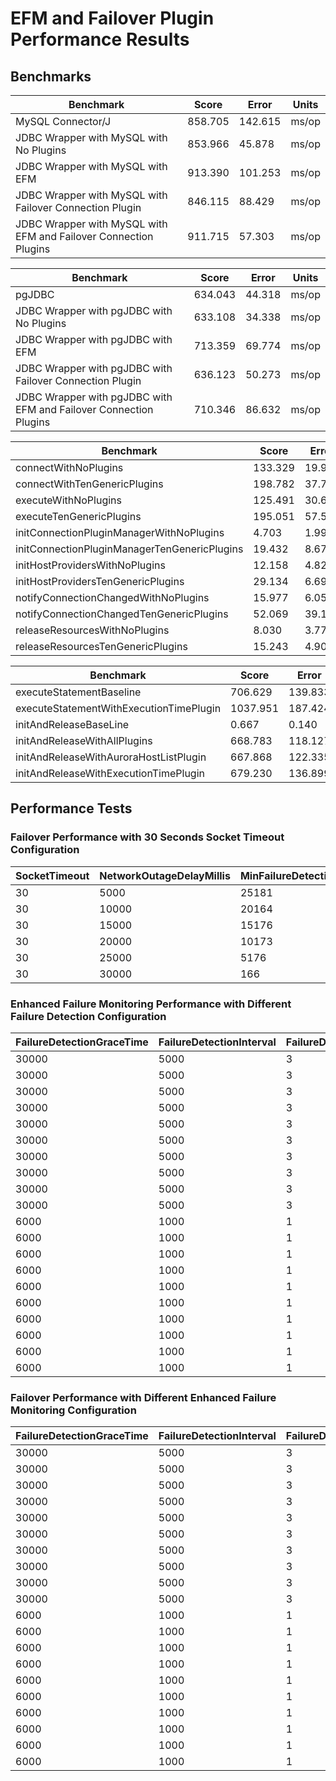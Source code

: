 # EFM and Failover Plugin Performance Results

## Benchmarks
| Benchmark                                                         | Score    | Error   | Units |
|-------------------------------------------------------------------|----------|---------|-------|
| MySQL Connector/J                                                 | 858.705  | 142.615 | ms/op |
| JDBC Wrapper with MySQL with No Plugins                           | 853.966  | 45.878  | ms/op |
| JDBC Wrapper with MySQL with EFM                                  | 913.390  | 101.253 | ms/op |
| JDBC Wrapper with MySQL with Failover Connection Plugin           | 846.115  | 88.429  | ms/op |
| JDBC Wrapper with MySQL with EFM and Failover Connection Plugins  | 911.715  | 57.303  | ms/op |

| Benchmark                                                         | Score    | Error   | Units |
|-------------------------------------------------------------------|----------|---------|-------|
| pgJDBC                                                            | 634.043  | 44.318  | ms/op |
| JDBC Wrapper with pgJDBC with No Plugins                          | 633.108  | 34.338  | ms/op |
| JDBC Wrapper with pgJDBC with EFM                                 | 713.359  | 69.774  | ms/op |
| JDBC Wrapper with pgJDBC with Failover Connection Plugin          | 636.123  | 50.273  | ms/op |
| JDBC Wrapper with pgJDBC with EFM and Failover Connection Plugins | 710.346  | 86.632  | ms/op |

| Benchmark                                    | Score   | Error  | Units |
|----------------------------------------------|---------|--------|-------|
| connectWithNoPlugins                         | 133.329 | 19.982 | us/op |
| connectWithTenGenericPlugins                 | 198.782 | 37.724 | us/op |
| executeWithNoPlugins                         | 125.491 | 30.625 | us/op |
| executeTenGenericPlugins                     | 195.051 | 57.536 | us/op |
| initConnectionPluginManagerWithNoPlugins     | 4.703   | 1.993  | us/op |
| initConnectionPluginManagerTenGenericPlugins | 19.432  | 8.678  | us/op |
| initHostProvidersWithNoPlugins               | 12.158  | 4.820  | us/op |
| initHostProvidersTenGenericPlugins           | 29.134  | 6.694  | us/op |
| notifyConnectionChangedWithNoPlugins         | 15.977  | 6.057  | us/op |
| notifyConnectionChangedTenGenericPlugins     | 52.069  | 39.199 | us/op |
| releaseResourcesWithNoPlugins                | 8.030   | 3.776  | us/op |
| releaseResourcesTenGenericPlugins            | 15.243  | 4.906  | us/op |

| Benchmark                                                 | Score    | Error   | Units |
|-----------------------------------------------------------|----------|---------|-------|
| executeStatementBaseline                                  | 706.629  | 139.833 | us/op |
| executeStatementWithExecutionTimePlugin                   | 1037.951 | 187.424 | us/op |
| initAndReleaseBaseLine                                    | 0.667    | 0.140   | us/op |
| initAndReleaseWithAllPlugins                              | 668.783  | 118.127 | us/op |
| initAndReleaseWithAuroraHostListPlugin                    | 667.868  | 122.335 | us/op |
| initAndReleaseWithExecutionTimePlugin                     | 679.230  | 136.899 | us/op |

## Performance Tests

### Failover Performance with 30 Seconds Socket Timeout Configuration

| SocketTimeout | NetworkOutageDelayMillis | MinFailureDetectionTimeMillis | MaxFailureDetectionTimeMillis | AvgFailureDetectionTimeMillis |
|---------------|--------------------------|-------------------------------|-------------------------------|-------------------------------|
| 30            | 5000                     | 25181                         | 25302                         | 25244                         |
| 30            | 10000                    | 20164                         | 20279                         | 20191                         |
| 30            | 15000                    | 15176                         | 15186                         | 15180                         |
| 30            | 20000                    | 10173                         | 10213                         | 10190                         |
| 30            | 25000                    | 5176                          | 5192                          | 5184                          |
| 30            | 30000                    | 166                           | 189                           | 176                           |

### Enhanced Failure Monitoring Performance with Different Failure Detection Configuration

| FailureDetectionGraceTime | FailureDetectionInterval | FailureDetectionCount | NetworkOutageDelayMillis | MinFailureDetectionTimeMillis | MaxFailureDetectionTimeMillis | AvgFailureDetectionTimeMillis |
|---------------------------|--------------------------|-----------------------|--------------------------|-------------------------------|-------------------------------|-------------------------------|
| 30000                     | 5000                     | 3                     | 5000                     | 41109                         | 41114                         | 41111                         |
| 30000                     | 5000                     | 3                     | 10000                    | 36108                         | 36112                         | 36110                         |
| 30000                     | 5000                     | 3                     | 15000                    | 31109                         | 31111                         | 31110                         |
| 30000                     | 5000                     | 3                     | 20000                    | 26108                         | 26111                         | 26109                         |
| 30000                     | 5000                     | 3                     | 25000                    | 21107                         | 21110                         | 21109                         |
| 30000                     | 5000                     | 3                     | 30000                    | 16108                         | 16111                         | 16109                         |
| 30000                     | 5000                     | 3                     | 35000                    | 16109                         | 16111                         | 16110                         |
| 30000                     | 5000                     | 3                     | 40000                    | 16110                         | 16114                         | 16112                         |
| 30000                     | 5000                     | 3                     | 50000                    | 16109                         | 16114                         | 16112                         |
| 30000                     | 5000                     | 3                     | 60000                    | 16115                         | 16119                         | 16117                         |
| 6000                      | 1000                     | 1                     | 1000                     | 5106                          | 5110                          | 5108                          |
| 6000                      | 1000                     | 1                     | 2000                     | 4108                          | 4111                          | 4109                          |
| 6000                      | 1000                     | 1                     | 3000                     | 3107                          | 3109                          | 3108                          |
| 6000                      | 1000                     | 1                     | 4000                     | 2106                          | 2111                          | 2107                          |
| 6000                      | 1000                     | 1                     | 5000                     | 1105                          | 1107                          | 1106                          |
| 6000                      | 1000                     | 1                     | 6000                     | 1101                          | 1107                          | 1105                          |
| 6000                      | 1000                     | 1                     | 7000                     | 1105                          | 1112                          | 1107                          |
| 6000                      | 1000                     | 1                     | 8000                     | 1107                          | 1109                          | 1108                          |
| 6000                      | 1000                     | 1                     | 9000                     | 1106                          | 1111                          | 1109                          |
| 6000                      | 1000                     | 1                     | 10000                    | 1109                          | 1114                          | 1111                          |

### Failover Performance with Different Enhanced Failure Monitoring Configuration

| FailureDetectionGraceTime | FailureDetectionInterval | FailureDetectionCount | NetworkOutageDelayMillis | MinFailureDetectionTimeMillis | MaxFailureDetectionTimeMillis | AvgFailureDetectionTimeMillis |
|---------------------------|--------------------------|-----------------------|--------------------------|-------------------------------|-------------------------------|-------------------------------|
| 30000                     | 5000                     | 3                     | 5000                     | 41280                         | 41315                         | 41292                         |
| 30000                     | 5000                     | 3                     | 10000                    | 36269                         | 36283                         | 36277                         |
| 30000                     | 5000                     | 3                     | 15000                    | 31200                         | 31292                         | 31261                         |
| 30000                     | 5000                     | 3                     | 20000                    | 26264                         | 26288                         | 26276                         |
| 30000                     | 5000                     | 3                     | 25000                    | 21273                         | 21311                         | 21288                         |
| 30000                     | 5000                     | 3                     | 30000                    | 16267                         | 16316                         | 16284                         |
| 30000                     | 5000                     | 3                     | 35000                    | 16273                         | 16284                         | 16279                         |
| 30000                     | 5000                     | 3                     | 40000                    | 16265                         | 16287                         | 16277                         |
| 30000                     | 5000                     | 3                     | 50000                    | 16275                         | 16312                         | 16284                         |
| 30000                     | 5000                     | 3                     | 60000                    | 16272                         | 16293                         | 16282                         |
| 6000                      | 1000                     | 1                     | 1000                     | 5261                          | 5301                          | 5276                          |
| 6000                      | 1000                     | 1                     | 2000                     | 4259                          | 4275                          | 4267                          |
| 6000                      | 1000                     | 1                     | 3000                     | 3263                          | 3280                          | 3271                          |
| 6000                      | 1000                     | 1                     | 4000                     | 2256                          | 2282                          | 2266                          |
| 6000                      | 1000                     | 1                     | 5000                     | 1256                          | 1275                          | 1263                          |
| 6000                      | 1000                     | 1                     | 6000                     | 1168                          | 1273                          | 1248                          |
| 6000                      | 1000                     | 1                     | 7000                     | 1259                          | 1277                          | 1267                          |
| 6000                      | 1000                     | 1                     | 8000                     | 1263                          | 1289                          | 1272                          |
| 6000                      | 1000                     | 1                     | 9000                     | 1264                          | 1281                          | 1270                          |
| 6000                      | 1000                     | 1                     | 10000                    | 1265                          | 1287                          | 1277                          |
